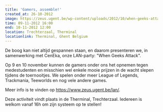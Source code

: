 ```yaml
---
title: 'Gamers, assemble!'
created_at: 26-10-2012
image: https://zeus.ugent.be/wp-content/uploads/2012/10/when-geeks-attack-HQ-212x300.png
time: 09-11-2012 16:00
end: 10-11-2012 12:00
location: Trechterzaal, Therminal
locationlink: Therminal, Ghent Belgium
---
```



De boog kan niet altijd gespannen staan, en daarom presenteren we, in samenwerking met CenEka, onze LAN-party: "When Geeks Attack".

Op 9 en 10 november kunnen de gamers onder ons het opnemen tegen medestudenten en misschien wel enkele mooie prijzen in de wacht slepen tijdens de toernooitjes. We spelen onder meer League of Legends, Trackmania, Teeworlds en nog vele andere games.

Meer info is te vinden op <https://www.zeus.ugent.be/lan/>.

Deze activiteit vindt plaats in de Therminal, Trechterzaal. Iedereen is welkom vanaf 16h om zijn systeem op te stellen!
